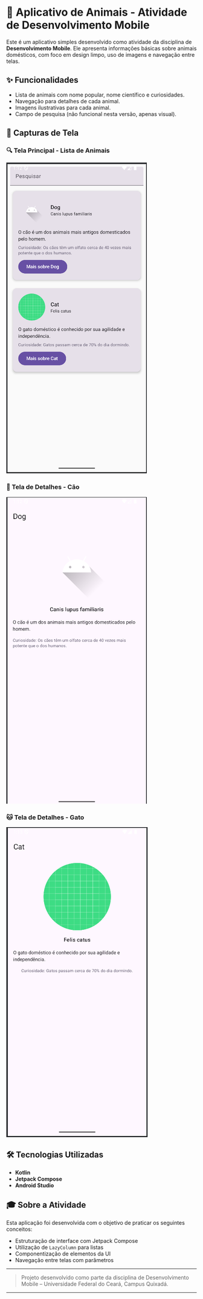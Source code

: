 # 🐾 Aplicativo de Animais - Atividade de Desenvolvimento Mobile

Este é um aplicativo simples desenvolvido como atividade da disciplina de **Desenvolvimento Mobile**. Ele apresenta informações básicas sobre animais domésticos, com foco em design limpo, uso de imagens e navegação entre telas.

## ✨ Funcionalidades

* Lista de animais com nome popular, nome científico e curiosidades.
* Navegação para detalhes de cada animal.
* Imagens ilustrativas para cada animal.
* Campo de pesquisa (não funcional nesta versão, apenas visual).

## 📱 Capturas de Tela

### 🔍 Tela Principal - Lista de Animais

![Lista de Animais](img.png)

### 🐶 Tela de Detalhes - Cão

![Detalhes do Cão](img_1.png)

### 🐱 Tela de Detalhes - Gato

![Detalhes do Gato](img_2.png)

## 🛠️ Tecnologias Utilizadas

* **Kotlin**
* **Jetpack Compose**
* **Android Studio**

## 🎓 Sobre a Atividade

Esta aplicação foi desenvolvida com o objetivo de praticar os seguintes conceitos:

* Estruturação de interface com Jetpack Compose
* Utilização de `LazyColumn` para listas
* Componentização de elementos da UI
* Navegação entre telas com parâmetros

---

> Projeto desenvolvido como parte da disciplina de Desenvolvimento Mobile – Universidade Federal do Ceará, Campus Quixadá.

---